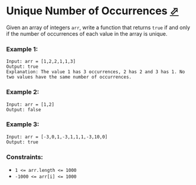 # Unique Number of Occurrences [⬀](https://leetcode.com/problems/unique-number-of-occurrences/)

Given an array of integers `arr`, write a function that returns `true` if and only if the number of occurrences of each value in the array is unique.

 
### Example 1:
```
Input: arr = [1,2,2,1,1,3]
Output: true
Explanation: The value 1 has 3 occurrences, 2 has 2 and 3 has 1. No two values have the same number of occurrences.
```

### Example 2:
```
Input: arr = [1,2]
Output: false
```

### Example 3:
```
Input: arr = [-3,0,1,-3,1,1,1,-3,10,0]
Output: true
```

### Constraints:

- `1 <= arr.length <= 1000`
- `-1000 <= arr[i] <= 1000`